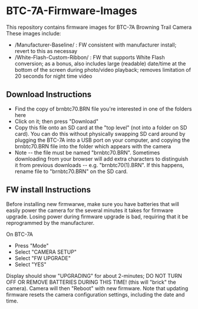 # BTC-7A-Firmware-Images
This repository contains firmware images for BTC-7A Browning Trail Camera
These images include:
- /Manufacturer-Baseline/ : FW consistent with manufacturer install; revert to this as necessay
- /White-Flash-Custom-Ribbon/ : FW that supports White Flash conversion; as a bonus, also includes large (readable) date/time at the bottom of the screen during photo/video playback; removes limitation of 20 seconds for night time video

## Download Instructions
- Find the copy of brnbtc70.BRN file you're interested in one of the folders here
- Click on it; then press "Download"
- Copy this file onto an SD card at the "top level" (not into a folder on SD card).  You can do this without physically swapping SD card around by plugging the BTC-7A into a USB port on your computer, and copying the brnbtc70.BRN file into the folder which appears with the camera
- Note -- the file must be named "brnbtc70.BRN".  Sometimes downloading from your browser will add extra characters to distinguish it from previous downloads -- e.g. "brnbtc70(1).BRN".  If this happens, rename file to "brnbtc70.BRN" on the SD card. 

## FW install Instructions

Before installing new firmwarwe, make sure you have batteries that will easily power the camera for the several minutes it takes for firmware upgrade. Losing power during firmware upgrade is bad, requiring that it be reprogrammed by the manufacturer.  

On BTC-7A
- Press "Mode" 
- Select "CAMERA SETUP"
- Select "FW UPGRADE"
- Select "YES"

Display should show "UPGRADING" for about 2-minutes; DO NOT TURN OFF OR REMOVE BATTERIES DURING THIS TIME! (this will "brick" the camera).  Camera will then "Reboot" with new firmware.
Note that updating firmware resets the camera configuration settings, including the date and time. 
